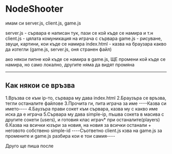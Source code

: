 NodeShooter
===========
имам си server.js, client.js, game.js

server.js  - сървара е написан тук, пази се кой къде се намира и т.н
client.js  - цялата комуникация на играча с сървара
game.js    - рисуване, звуци, картини, кои къде се намира
index.html - казва на браузара какво да изтегли (game.js, server.js, оня странен файл)

ако някои пипне кой къде се намира в game.js, ЩЕ промени кой къде се намира, но само
локално, другите няма да видят промяна

----------------------------------------------------
Как някои се връзва
----------------------------------------------------

1.Връзва се към ip-то, сървара му дава index.html
2.Браузъра се връзва, тегли останалите файлове
3.Прочита ги, пита играча за име
----Казва си името----
4.Баузъра прави сокет към сървара, казва му с какво име иска да е играча
5.Сървара му дава simple-iр, пъшва сокета в масива с другите сокети (users), и готовия клас играч* при останалите(players)
6.Казва на всички юзъри за новия, на новия за всички останали + неговото собствено simple-id
----Съответно client.js кзва на game.js за промените и game.js разбира кои е тои самия----



Друго ще пиша после
